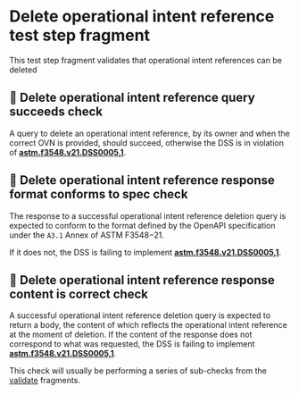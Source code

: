 # Delete operational intent reference test step fragment

This test step fragment validates that operational intent references can be deleted

## 🛑 Delete operational intent reference query succeeds check

A query to delete an operational intent reference, by its owner and when the correct OVN is provided, should succeed, otherwise the DSS is in violation of **[astm.f3548.v21.DSS0005,1](../../../../../../../requirements/astm/f3548/v21.md)**.

## 🛑 Delete operational intent reference response format conforms to spec check

The response to a successful operational intent reference deletion query is expected to conform to the format defined by the OpenAPI specification under the `A3.1` Annex of ASTM F3548−21.

If it does not, the DSS is failing to implement **[astm.f3548.v21.DSS0005,1](../../../../../../../requirements/astm/f3548/v21.md)**.

## 🛑 Delete operational intent reference response content is correct check

A successful operational intent reference deletion query is expected to return a body, the content of which reflects the operational intent reference at the moment of deletion.
If the content of the response does not correspond to what was requested, the DSS is failing to implement **[astm.f3548.v21.DSS0005,1](../../../../../../../requirements/astm/f3548/v21.md)**.

This check will usually be performing a series of sub-checks from the [validate](../validate) fragments.
